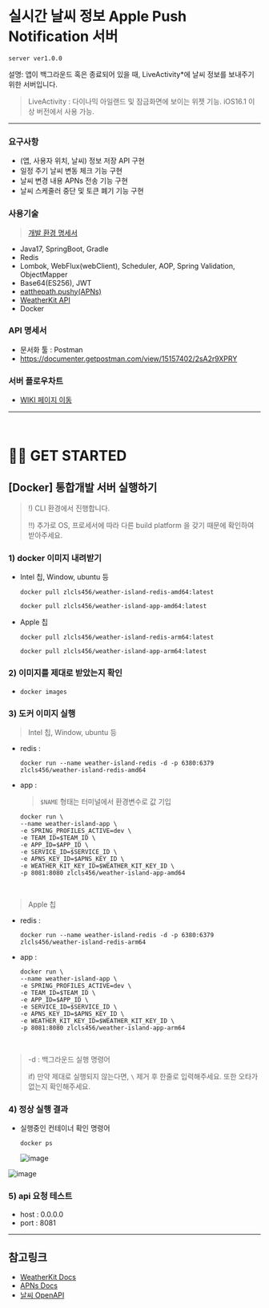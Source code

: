 # 실시간 날씨 정보 Apple Push Notification 서버

`server ver1.0.0`

설명: 앱이 백그라운드 혹은 종료되어 있을 때, LiveActivity*에 날씨 정보를 보내주기 위한 서버입니다.

> LiveActivity : 다이나믹 아일랜드 및 잠금화면에 보이는 위젯 기능. iOS16.1 이상 버전에서 사용 가능.

---


### 요구사항

- (앱, 사용자 위치, 날씨) 정보 저장 API 구현
- 일정 주기 날씨 변동 체크 기능 구현
- 날씨 변경 내용 APNs 전송 기능 구현
- 날씨 스케줄러 중단 및 토큰 폐기 기능 구현

### 사용기술

> [개발 환경 명세서](https://github.com/Si-Hyeak-KANG/Weather-island_APNs_springboot-server/wiki/%EA%B0%9C%EB%B0%9C%ED%99%98%EA%B2%BD%EB%AA%85%EC%84%B8%EC%84%9C) 

- Java17, SpringBoot, Gradle
- Redis
- Lombok, WebFlux(webClient), Scheduler, AOP, Spring Validation, ObjectMapper
- Base64(ES256), JWT
- [eatthepath.pushy(APNs)](https://github.com/jchambers/pushy)
- [WeatherKit API](https://developer.apple.com/documentation/weatherkitrestapi)
- Docker

### API 명세서

- 문서화 툴 : Postman
- https://documenter.getpostman.com/view/15157402/2sA2r9XPRY

### 서버 플로우차트

- [WIKI 페이지 이동](https://github.com/Si-Hyeak-KANG/Weather-island_APNs_springboot-server/wiki/%08v1.0.0%E2%80%90%ED%94%8C%EB%A1%9C%EC%9A%B0%EC%B0%A8%ED%8A%B8%E2%80%9024.03.11)

---

<br>

# 🏃‍♂️ GET STARTED
  
## [Docker] 통합개발 서버 실행하기

> !) CLI 환경에서 진행합니다. 
> 
> ‼) 추가로 OS, 프로세서에 따라 다른 build platform 을 갖기 때문에 확인하여 받아주세요.

### 1) docker 이미지 내려받기

- Intel 칩, Window, ubuntu 등

  
      docker pull zlcls456/weather-island-redis-amd64:latest

      docker pull zlcls456/weather-island-app-amd64:latest
    
- Apple 칩


      docker pull zlcls456/weather-island-redis-arm64:latest

      docker pull zlcls456/weather-island-app-arm64:latest

### 2) 이미지를 제대로 받았는지 확인
  - `docker images`
 
### 3) 도커 이미지 실행

> Intel 칩, Window, ubuntu 등

- redis :

      docker run --name weather-island-redis -d -p 6380:6379 zlcls456/weather-island-redis-amd64
    
- app :
    
    > `$NAME` 형태는 터미널에서 환경변수로 값 기입     

      docker run \
      --name weather-island-app \
      -e SPRING_PROFILES_ACTIVE=dev \
      -e TEAM_ID=$TEAM_ID \
      -e APP_ID=$APP_ID \
      -e SERVICE_ID=$SERVICE_ID \
      -e APNS_KEY_ID=$APNS_KEY_ID \
      -e WEATHER_KIT_KEY_ID=$WEATHER_KIT_KEY_ID \
      -p 8081:8080 zlcls456/weather-island-app-amd64

<br>

> Apple 칩

- redis :

      docker run --name weather-island-redis -d -p 6380:6379 zlcls456/weather-island-redis-arm64

- app :

      docker run \
      --name weather-island-app \
      -e SPRING_PROFILES_ACTIVE=dev \
      -e TEAM_ID=$TEAM_ID \
      -e APP_ID=$APP_ID \
      -e SERVICE_ID=$SERVICE_ID \
      -e APNS_KEY_ID=$APNS_KEY_ID \
      -e WEATHER_KIT_KEY_ID=$WEATHER_KIT_KEY_ID \
      -p 8081:8080 zlcls456/weather-island-app-arm64

<br>

> -d : 백그라운드 실행 명령어
>
> if) 만약 제대로 실행되지 않는다면, `\` 제거 후 한줄로 입력해주세요. 또한 오타가 없는지 확인해주세요.

### 4) 정상 실행 결과

- 실행중인 컨테이너 확인 명령어

      docker ps

  ![image](https://github.com/Si-Hyeak-KANG/Weather-island_APNs_springboot-server/assets/79829085/3cb2168f-4155-4790-b987-1dc47bdd733a)

  
![image](https://github.com/Si-Hyeak-KANG/Weather-island_APNs_springboot-server/assets/79829085/85b15ca1-d487-4c51-a909-4f124b60a1da)

### 5) api 요청 테스트
  - host : 0.0.0.0
  - port : 8081

---

## 참고링크
- [WeatherKit Docs](https://developer.apple.com/documentation/weatherkitrestapi)
- [APNs Docs](https://developer.apple.com/documentation/usernotifications/setting_up_a_remote_notification_server/sending_notification_requests_to_apns)
- [날씨 OpenAPI](https://openweathermap.org/api/one-call-3#how)
